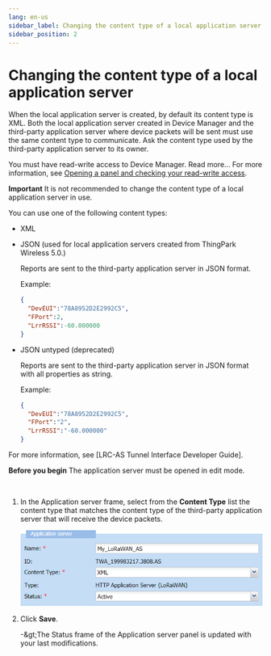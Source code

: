 ```yaml
---
lang: en-us
sidebar_label: Changing the content type of a local application server
sidebar_position: 2
---
```


# Changing the content type of a local application server

When the local application server is created, by default its content
type is XML. Both the local application server created in Device Manager
and the third-party application server where device packets will be sent
must use the same content type to communicate. Ask the content type used
by the third-party application server to its owner.

You must have read-write access to Device Manager. Read more\... For
more information, see [Opening a panel and checking your read-write access](../use-interface.md#opening-a-panel-and-checking-your-read-write-access).

**Important** It is not recommended to change the content type of a
local application server in use.

You can use one of the following content types:

* XML
* JSON (used for local application servers created from ThingPark Wireless 5.0.)

  Reports are sent to the third-party application server in JSON format.
  
  Example:
  ```json
  {
    "DevEUI":"78A8952D2E2992C5",
    "FPort":2,
    "LrrRSSI":-60.000000
  }
  ```
* JSON untyped (deprecated)

  Reports are sent to the third-party application server in JSON format
  with all properties as string.

  Example:
  ```json
  {
    "DevEUI":"78A8952D2E2992C5",
    "FPort":"2",
    "LrrRSSI":"-60.000000"
  }
  ```

For more information, see [LRC-AS Tunnel Interface Developer Guide].

**Before you begin** The application server must be opened in edit mode.

&nbsp;

1.  In the Application server frame, select from the **Content Type**
    list the content type that matches the content type of the
    third-party application server that will receive the device packets.

    ![](./_images/changing-the-content-type.png)

2.  Click **Save**.

    -\&gt;The Status frame of the Application server panel is updated with
    your last modifications.
